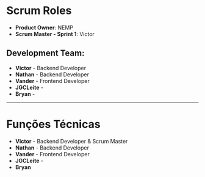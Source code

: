 # Scrum Roles

- **Product Owner**: NEMP
- **Scrum Master - Sprint 1**: Victor

## Development Team:
- **Victor** - Backend Developer
- **Nathan** - Backend Developer
- **Vander** - Frontend Developer
- **JGCLeite** -
- **Bryan** - 

---

# Funções Técnicas

- **Victor** - Backend Developer & Scrum Master
- **Nathan** - Backend Developer
- **Vander** - Frontend Developer
- **JGCLeite** -
- **Bryan**
